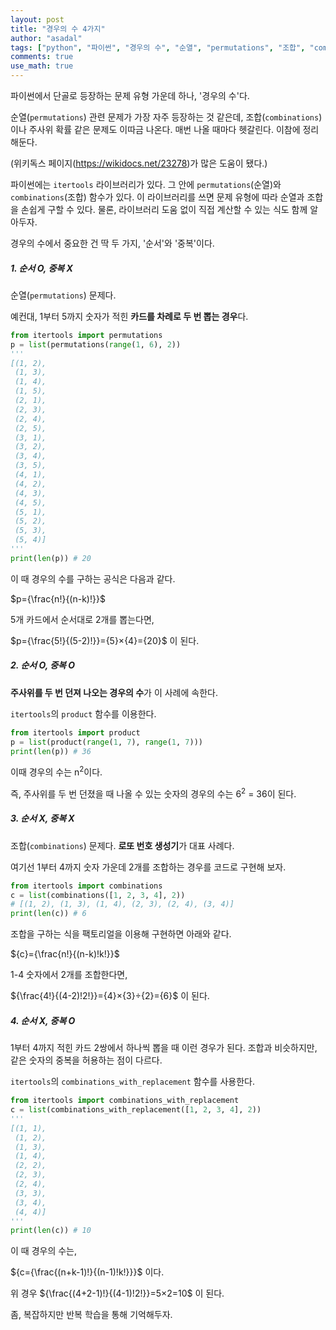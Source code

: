 ```yaml
---
layout: post
title: "경우의 수 4가지"
author: "asadal"
tags: ["python", "파이썬", "경우의 수", "순열", "permutations", "조합", "combinations", "팩토리얼"]
comments: true
use_math: true
---
```


파이썬에서 단골로 등장하는 문제 유형 가운데 하나, '경우의 수'다. 

순열(`permutations`) 관련 문제가 가장 자주 등장하는 것 같은데, 조합(`combinations`)이나 주사위 확률 같은 문제도 이따금 나온다. 매번 나올 때마다 헷갈린다. 이참에 정리해둔다.

(위키독스 페이지(https://wikidocs.net/23278)가 많은 도움이 됐다.)

파이썬에는 `itertools` 라이브러리가 있다. 그 안에 `permutations`(순열)와 `combinations`(조합) 함수가 있다. 이 라이브러리를 쓰면 문제 유형에 따라 순열과 조합을 손쉽게 구할 수 있다. 물론, 라이브러리 도움 없이 직접 계산할 수 있는 식도 함께 알아두자. 

경우의 수에서 중요한 건 딱 두 가지, '순서'와 '중복'이다.

##### 1. 순서 O, 중복 X

순열(`permutations`) 문제다.

예컨대, 1부터 5까지 숫자가 적힌 **카드를 차례로 두 번 뽑는 경우**다. 

```python
from itertools import permutations
p = list(permutations(range(1, 6), 2))
'''
[(1, 2),
 (1, 3),
 (1, 4),
 (1, 5),
 (2, 1),
 (2, 3),
 (2, 4),
 (2, 5),
 (3, 1),
 (3, 2),
 (3, 4),
 (3, 5),
 (4, 1),
 (4, 2),
 (4, 3),
 (4, 5),
 (5, 1),
 (5, 2),
 (5, 3),
 (5, 4)]
'''
print(len(p)) # 20
```

이 때 경우의 수를 구하는 공식은 다음과 같다.

$p={\frac{n!}{(n-k)!}}$

5개 카드에서 순서대로 2개를 뽑는다면,

$p={\frac{5!}{(5-2)!}}={5}×{4}={20}$ 이 된다.

##### 2. 순서 O, 중복 O

**주사위를 두 번 던져 나오는 경우의 수**가 이 사례에 속한다.

`itertools`의 `product` 함수를 이용한다.

```python
from itertools import product
p = list(product(range(1, 7), range(1, 7)))
print(len(p)) # 36
```

이때 경우의 수는 n<sup>2</sup>이다. 

즉, 주사위를 두 번 던졌을 때 나올 수 있는 숫자의 경우의 수는 6<sup>2</sup> = 36이 된다.

##### 3. 순서 X, 중복 X

조합(`combinations`) 문제다. **로또 번호 생성기**가 대표 사례다. 

여기선 1부터 4까지 숫자 가운데 2개를 조합하는 경우를 코드로 구현해 보자.

```python
from itertools import combinations
c = list(combinations([1, 2, 3, 4], 2))
# [(1, 2), (1, 3), (1, 4), (2, 3), (2, 4), (3, 4)]
print(len(c)) # 6
```

조합을 구하는 식을 팩토리얼을 이용해 구현하면 아래와 같다.

${c}={\frac{n!}{(n-k)!k!}}$

1-4 숫자에서 2개를 조합한다면,

${\frac{4!}{(4-2)!2!}}={4}×{3}÷{2}={6}$ 이 된다.

##### 4. 순서 X, 중복 O

1부터 4까지 적힌 카드 2쌍에서 하나씩 뽑을 때 이런 경우가 된다. 조합과 비슷하지만, 같은 숫자의 중복을 허용하는 점이 다르다. 

`itertools`의 `combinations_with_replacement` 함수를 사용한다.

```python
from itertools import combinations_with_replacement
c = list(combinations_with_replacement([1, 2, 3, 4], 2))
'''
[(1, 1),
 (1, 2),
 (1, 3),
 (1, 4),
 (2, 2),
 (2, 3),
 (2, 4),
 (3, 3),
 (3, 4),
 (4, 4)]
'''
print(len(c)) # 10
```

이 때 경우의 수는,

${c={\frac{(n+k-1)!}{(n-1)!k!}}}$ 이다.

위 경우 ${\frac{(4+2-1)!}{(4-1)!2!}}=5×2=10$ 이 된다.

좀, 복잡하지만 반복 학습을 통해 기억해두자.